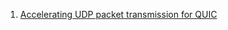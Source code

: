 1. [Accelerating UDP packet transmission for QUIC](https://calendar.perfplanet.com/2019/accelerating-udp-packet-transmission-for-quic/)
